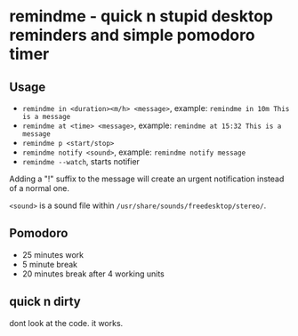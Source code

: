 # remindme - quick n stupid desktop reminders and simple pomodoro timer

## Usage

- `remindme in <duration><m/h> <message>`, example: `remindme in 10m This is a message`
- `remindme at <time> <message>`, example: `remindme at 15:32 This is a message`
- `remindme p <start/stop>`
- `remindme notify <sound>`, example: `remindme notify message`
- `remindme --watch`, starts notifier

Adding a "!" suffix to the message will create an urgent notification instead of a normal one.

`<sound>` is a sound file within `/usr/share/sounds/freedesktop/stereo/`.

## Pomodoro

- 25 minutes work
- 5 minute break
- 20 minutes break after 4 working units

## quick n dirty

dont look at the code. it works.
